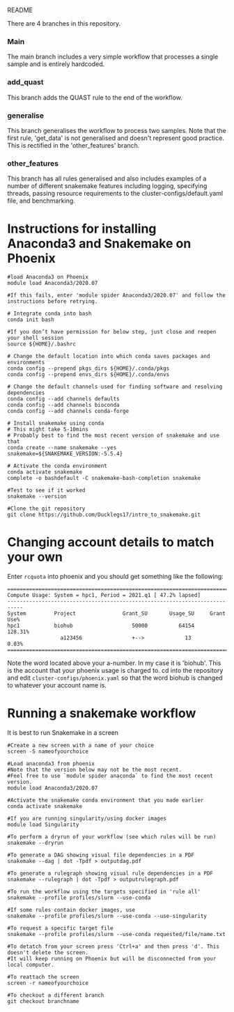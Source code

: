 README

There are 4 branches in this repository. 

### Main 
The main branch includes a very simple workflow that processes a single sample and is entirely hardcoded.

### add_quast
This branch adds the QUAST rule to the end of the workflow.

### generalise
This branch generalises the workflow to process two samples. Note that the first rule, 'get_data' is not generalised and doesn't represent good practice. This is rectified in the 'other_features' branch.

### other_features
This branch has all rules generalised and also includes examples of a number of different snakemake features including logging, specifying threads, passing resource requirements to the cluster-configs/default.yaml file, and benchmarking.


# Instructions for installing Anaconda3 and Snakemake on Phoenix 

```
#load Anaconda3 on Phoenix
module load Anaconda3/2020.07

#If this fails, enter 'module spider Anaconda3/2020.07' and follow the instructions before retrying.

# Integrate conda into bash
conda init bash

#If you don’t have permission for below step, just close and reopen your shell session
source ${HOME}/.bashrc

# Change the default location into which conda saves packages and environments
conda config --prepend pkgs_dirs ${HOME}/.conda/pkgs
conda config --prepend envs_dirs ${HOME}/.conda/envs

# Change the default channels used for finding software and resolving dependencies
conda config --add channels defaults
conda config --add channels bioconda
conda config --add channels conda-forge

# Install snakemake using conda
# This might take 5-10mins
# Probably best to find the most recent version of snakemake and use that
conda create --name snakemake --yes snakemake=${SNAKEMAKE_VERSION:-5.5.4}

# Activate the conda environment
conda activate snakemake
complete -o bashdefault -C snakemake-bash-completion snakemake

#Test to see if it worked
snakemake --version

#Clone the git repository
git clone https://github.com/Ducklegs17/intro_to_snakemake.git

```

# Changing account details to match your own

Enter `rcquota` into phoenix and you should get something like the following:

```
===========================================================================
Compute Usage: System = hpc1, Period = 2021.q1 [ 47.2% lapsed]
---------------------------------------------------------------------------
System         Project               Grant_SU       Usage_SU     Grant Use%
hpc1           biohub                   50000          64154        128.31%
                 a123456                +-->             13          0.03%
===========================================================================
```

Note the word located above your a-number. In my case it is 'biohub'. This is the account that your phoenix usage is charged to. 
cd into the repository and edit `cluster-configs/phoenix.yaml` so that the word biohub is changed to whatever your account name is. 

# Running a snakemake workflow
It is best to run Snakemake in a screen

```
#Create a new screen with a name of your choice
screen -S nameofyourchoice

#Load anaconda3 from phoenix
#Note that the version below may not be the most recent. 
#Feel free to use `module spider anaconda` to find the most recent version.
module load Anaconda3/2020.07

#Activate the snakemake conda environment that you made earlier
conda activate snakemake

#If you are running singularity/using docker images
module load Singularity

#To perform a dryrun of your workflow (see which rules will be run)
snakemake --dryrun

#To generate a DAG showing visual file dependencies in a PDF
snakemake --dag | dot -Tpdf > outputdag.pdf

#To generate a rulegraph showing visual rule dependencies in a PDF
snakemake --rulegraph | dot -Tpdf > outputrulegraph.pdf

#To run the workflow using the targets specified in 'rule all'
snakemake --profile profiles/slurm --use-conda

#If some rules contain docker images, use
snakemake --profile profiles/slurm --use-conda --use-singularity

#To request a specific target file
snakemake --profile profiles/slurm --use-conda requested/file/name.txt

#To detatch from your screen press 'Ctrl+a' and then press 'd'. This doesn't delete the screen.
#It will keep running on Phoenix but will be disconnected from your local computer.

#To reattach the screen
screen -r nameofyourchoice

#To checkout a different branch
git checkout branchname
 
